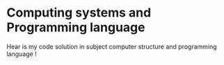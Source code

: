 # Computing systems and Programming language

Hear is my code solution in subject computer structure and programming language !
